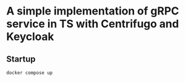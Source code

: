 # A simple implementation of gRPC service in TS with Centrifugo and Keycloak
## Startup
```shell
docker compose up
```

